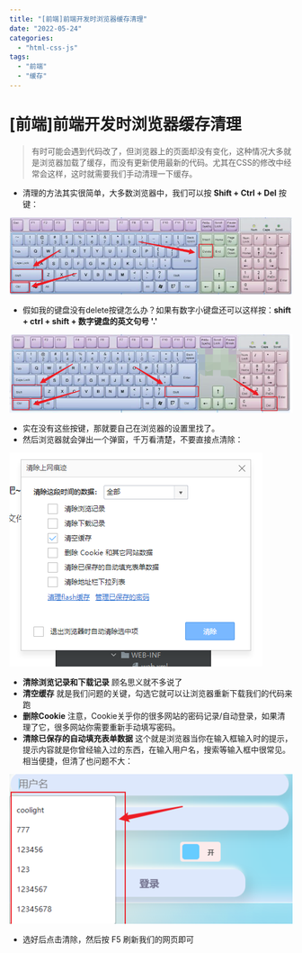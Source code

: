 ```yaml
---
title: "[前端]前端开发时浏览器缓存清理"
date: "2022-05-24"
categories: 
  - "html-css-js"
tags: 
  - "前端"
  - "缓存"
---
```

# [前端]前端开发时浏览器缓存清理

> 有时可能会遇到代码改了，但浏览器上的页面却没有变化，这种情况大多就是浏览器加载了缓存，而没有更新使用最新的代码。尤其在CSS的修改中经常会这样，这时就需要我们手动清理一下缓存。

- 清理的方法其实很简单，大多数浏览器中，我们可以按 **Shift + Ctrl + Del** 按键：

![](images/image-36.png)

- 假如我的键盘没有delete按键怎么办？如果有数字小键盘还可以这样按：**shift + ctrl + shift + 数字键盘的英文句号 '.'**

![](images/image-37.png)

- 实在没有这些按键，那就要自己在浏览器的设置里找了。
- 然后浏览器就会弹出一个弹窗，千万看清楚，不要直接点清除：

![](images/image-38.png)

- **清除浏览记录和下载记录** 顾名思义就不多说了
- **清空缓存** 就是我们问题的关键，勾选它就可以让浏览器重新下载我们的代码来跑
- **删除Cookie** 注意，Cookie关乎你的很多网站的密码记录/自动登录，如果清理了它，很多网站你需要重新手动填写密码。
- **清除已保存的自动填充表单数据** 这个就是浏览器当你在输入框输入时的提示，提示内容就是你曾经输入过的东西，在输入用户名，搜索等输入框中很常见。相当便捷，但清了也问题不大：

![](images/image-39.png)

- 选好后点击清除，然后按 F5 刷新我们的网页即可
